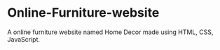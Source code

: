 # Online-Furniture-website
A online furniture website named Home Decor made using HTML, CSS, JavaScript.
